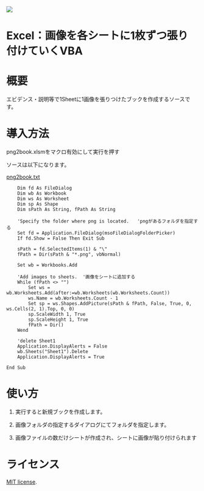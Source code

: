 <div id="top"></div>

<!-- ## 使用技術 -->
<!-- シールド一覧 -->
<!-- https://t8csp.csb.app/ -->
<p style="display: inline">
  <img src="https://img.shields.io/badge/VBA-excel%20-21a366.svg?logo=office&style=popout">
</p>


# Excel：画像を各シートに1枚ずつ張り付けていくVBA


# 概要

エビデンス・説明等で1Sheetに1画像を張りつけたブックを作成するソースです。

# 導入方法

png2book.xlsmをマクロ有効にして実行を押す

ソースは以下になります。

[png2book.txt](https://github.com/yymat/png2book/blob/main/png2book.txt)
```Sub png2book()
    Dim fd As FileDialog
    Dim wb As Workbook
    Dim ws As Worksheet
    Dim sp As Shape
    Dim sPath As String, fPath As String

    'Specify the folder where png is located.	'pngがあるフォルダを指定する
    Set fd = Application.FileDialog(msoFileDialogFolderPicker)
    If fd.Show = False Then Exit Sub

    sPath = fd.SelectedItems(1) & "\"
    fPath = Dir(sPath & "*.png", vbNormal)

    Set wb = Workbooks.Add
    
    'Add images to sheets.	'画像をシートに追加する
    While (fPath <> "")
        Set ws = wb.Worksheets.Add(after:=wb.Worksheets(wb.Worksheets.Count))
        ws.Name = wb.Worksheets.Count - 1
        Set sp = ws.Shapes.AddPicture(sPath & fPath, False, True, 0, ws.Cells(2, 1).Top, 0, 0)
        sp.ScaleWidth 1, True
        sp.ScaleHeight 1, True
        fPath = Dir()
    Wend

    'delete Sheet1
    Application.DisplayAlerts = False
    wb.Sheets("Sheet1").Delete
    Application.DisplayAlerts = True

End Sub
```

# 使い方

1. 実行すると新規ブックを作成します。

2. 画像フォルダの指定するダイアログにてフォルダを指定します。

3. 画像ファイルの数だけシートが作成され、シートに画像が貼り付けられます

# ライセンス
 [MIT license](https://en.wikipedia.org/wiki/MIT_License).
